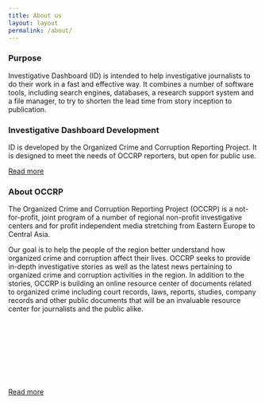 ```yaml
---
title: About us
layout: layout
permalink: /about/
---
```


### Purpose

Investigative Dashboard (ID) is intended to help investigative journalists to
do their work in a fast and effective way. It combines a number of software
tools, including search engines, databases, a research support system and a
file manager, to try to shorten the lead time from story inception to
publication.

### Investigative Dashboard Development

ID is developed by the Organized Crime and Corruption Reporting Project. It is
designed to meet the needs of OCCRP reporters, but open for public use.

<a href="/about/occrp/" class="button buttonOutlined--primary">Read more</a>

### About OCCRP

The Organized Crime and Corruption Reporting Project (OCCRP) is a
not-for-profit, joint program of a number of regional non-profit investigative
centers and for profit independent media stretching from Eastern Europe to
Central Asia.

Our goal is to help the people of the region better understand how organized
crime and corruption affect their lives. OCCRP seeks to provide in-depth
investigative stories as well as the latest news pertaining to organized crime
and corruption activities in the region. In addition to the stories, OCCRP is
building an online resource center of documents related to organized crime
including court records, laws, reports, studies, company records and other
public documents that will be an invaluable resource center for journalists and
the public alike.

<a href="https://www.occrp.org/en/about-us" class="button buttonOutlined--primary">Read more<svg class="icon"><use xlink:href="#link-external"></use></svg></a>

